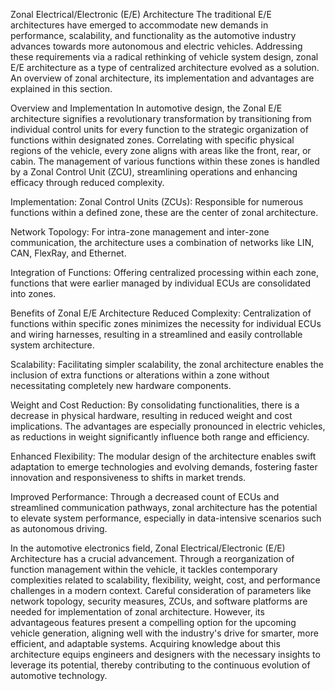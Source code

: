 Zonal Electrical/Electronic (E/E) Architecture
The traditional E/E architectures have emerged to accommodate new demands in performance, scalability, and functionality as the automotive industry advances towards more autonomous and electric vehicles. Addressing these requirements via a radical rethinking of vehicle system design, zonal E/E architecture as a type of centralized architecture evolved as a solution. An overview of zonal architecture, its implementation and advantages are explained in this section.

Overview and Implementation
In automotive design, the Zonal E/E architecture signifies a revolutionary transformation by transitioning from individual control units for every function to the strategic organization of functions within designated zones. Correlating with specific physical regions of the vehicle, every zone aligns with areas like the front, rear, or cabin. The management of various functions within these zones is handled by a Zonal Control Unit (ZCU), streamlining operations and enhancing efficacy through reduced complexity.

Implementation:
Zonal Control Units (ZCUs): Responsible for numerous functions within a defined zone, these are the center of zonal architecture.

Network Topology: For intra-zone management and inter-zone communication, the architecture uses a combination of networks like LIN, CAN, FlexRay, and Ethernet.

Integration of Functions: Offering centralized processing within each zone, functions that were earlier managed by individual ECUs are consolidated into zones.

Benefits of Zonal E/E Architecture
Reduced Complexity: Centralization of functions within specific zones minimizes the necessity for individual ECUs and wiring harnesses, resulting in a streamlined and easily controllable system architecture.

Scalability: Facilitating simpler scalability, the zonal architecture enables the inclusion of extra functions or alterations within a zone without necessitating completely new hardware components.

Weight and Cost Reduction: By consolidating functionalities, there is a decrease in physical hardware, resulting in reduced weight and cost implications. The advantages are especially pronounced in electric vehicles, as reductions in weight significantly influence both range and efficiency.

Enhanced Flexibility: The modular design of the architecture enables swift adaptation to emerge technologies and evolving demands, fostering faster innovation and responsiveness to shifts in market trends.

Improved Performance: Through a decreased count of ECUs and streamlined communication pathways, zonal architecture has the potential to elevate system performance, especially in data-intensive scenarios such as autonomous driving.

In the automotive electronics field, Zonal Electrical/Electronic (E/E) Architecture has a crucial advancement. Through a reorganization of function management within the vehicle, it tackles contemporary complexities related to scalability, flexibility, weight, cost, and performance challenges in a modern context. Careful consideration of parameters like network topology, security measures, ZCUs, and software platforms are needed for implementation of zonal architecture. However, its advantageous features present a compelling option for the upcoming vehicle generation, aligning well with the industry's drive for smarter, more efficient, and adaptable systems. Acquiring knowledge about this architecture equips engineers and designers with the necessary insights to leverage its potential, thereby contributing to the continuous evolution of automotive technology.